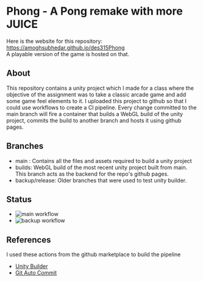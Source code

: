 # Phong - A Pong remake with more JUICE

Here is the website for this repository: https://amoghsubhedar.github.io/des315Phong
<br>A playable version of the game is hosted on that.

## About
This repository contains a unity project which I made for a class where the objective of the assignment was to take a classic arcade game and add some game feel elements to it.
I uploaded this project to github so that I could use workflows to create a CI pipeline. Every change committed to the main branch will fire a container that builds a WebGL build of the unity project, commits the build to another branch and hosts it using github pages.

## Branches
- main  : Contains all the files and assets required to build a unity project
- builds: WebGL build of the most recent unity project built from main. This branch acts as the backend for the repo's github pages.
- backup/release: Older branches that were used to test unity builder.

## Status
- ![main workflow](https://github.com/AmoghSubhedar/des315Phong/actions/workflows/main.yml/badge.svg?main)
- ![backup workflow](https://github.com/AmoghSubhedar/des315Phong/actions/workflows/backup.yml/badge.svg?backup)

## References
I used these actions from the github marketplace to build the pipeline
- [Unity Builder](https://github.com/marketplace/actions/unity-builder)
- [Git Auto Commit](https://github.com/marketplace/actions/git-auto-commit)
